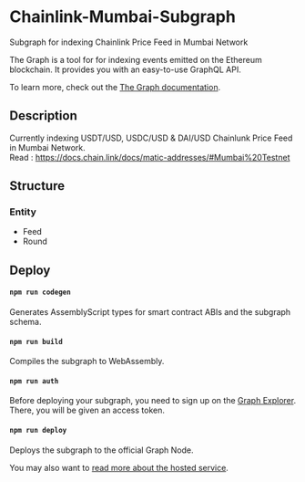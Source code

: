 # Chainlink-Mumbai-Subgraph
Subgraph for indexing Chainlink Price Feed in Mumbai Network 

The Graph is a tool for for indexing events emitted on the Ethereum blockchain. It provides you with an easy-to-use GraphQL API. <br/>

To learn more, check out the [The Graph documentation](https://thegraph.com/docs).


## Description
Currently indexing USDT/USD, USDC/USD & DAI/USD Chainlunk Price Feed in Mumbai Network. <br> Read : https://docs.chain.link/docs/matic-addresses/#Mumbai%20Testnet

## Structure
### Entity
- Feed
- Round

## Deploy

#### `npm run codegen`

Generates AssemblyScript types for smart contract ABIs and the subgraph schema.

#### `npm run build`

Compiles the subgraph to WebAssembly.

#### `npm run auth`

Before deploying your subgraph, you need to sign up on the
[Graph Explorer](https://thegraph.com/explorer/). There, you will be given an access token. 

#### `npm run deploy`

Deploys the subgraph to the official Graph Node.<br/>

You may also want to [read more about the hosted service](https://thegraph.com/docs/quick-start#hosted-service).

